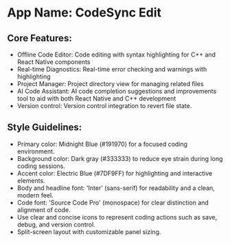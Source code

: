 # **App Name**: CodeSync Edit

## Core Features:

- Offline Code Editor: Code editing with syntax highlighting for C++ and React Native components
- Real-time Diagnostics: Real-time error checking and warnings with highlighting
- Project Manager: Project directory view for managing related files
- AI Code Assistant: AI code completion suggestions and improvements tool to aid with both React Native and C++ development
- Version control: Version control integration to revert file state.

## Style Guidelines:

- Primary color: Midnight Blue (#191970) for a focused coding environment.
- Background color: Dark gray (#333333) to reduce eye strain during long coding sessions.
- Accent color: Electric Blue (#7DF9FF) for highlighting and interactive elements.
- Body and headline font: 'Inter' (sans-serif) for readability and a clean, modern feel.
- Code font: 'Source Code Pro' (monospace) for clear distinction and alignment of code.
- Use clear and concise icons to represent coding actions such as save, debug, and version control.
- Split-screen layout with customizable panel sizing.